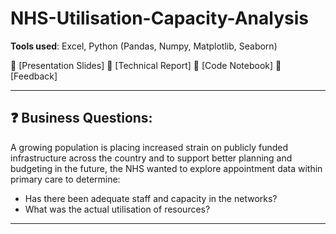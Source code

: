 # NHS-Utilisation-Capacity-Analysis

**Tools used**: Excel, Python (Pandas, Numpy, Matplotlib, Seaborn)

📂 [Presentation Slides]
📂 [Technical Report]
📂 [Code Notebook]
📂 [Feedback]

----------------------

## ❓ Business Questions: 

A growing population is placing increased strain on publicly funded infrastructure across the country and to support better planning and budgeting in the future, the NHS wanted to explore appointment data within primary care to determine:
- Has there been adequate staff and capacity in the networks?
- What was the actual utilisation of resources?

---------------------- 
